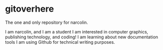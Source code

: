 # gitoverhere
The one and only repository for narcolin.

I am narcolin, and I am a student
I am interested in computer graphics, publishing technology, and coding!
I am learning about new documentation tools
I am using Github for technical writing purposes.
